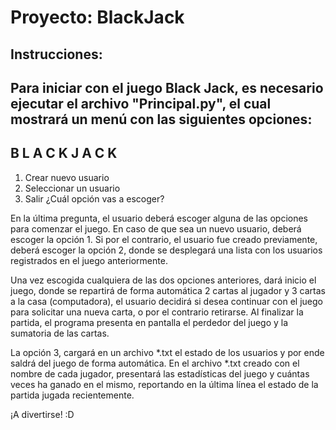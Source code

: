 <h1>Proyecto: BlackJack</h1>
<h2>Instrucciones:<h2>
Para iniciar con el juego Black Jack, es necesario ejecutar el archivo "Principal.py", el cual mostrará un menú con las siguientes opciones:

  B L A C K  J A C K
  -------------------
  1. Crear nuevo usuario
  2. Seleccionar un usuario
  3. Salir
  ¿Cuál opción vas a escoger?
  
  En la última pregunta, el usuario deberá escoger alguna de las opciones para comenzar el juego. En caso de que sea un nuevo usuario, deberá escoger la opción 1. Si por el contrario, el usuario fue creado previamente, deberá escoger la opción 2, donde se desplegará una lista con los usuarios registrados en el juego anteriormente.
  
  Una vez escogida cualquiera de las dos opciones anteriores, dará inicio el juego, donde se repartirá de forma automática 2 cartas al jugador y 3 cartas a la casa (computadora), el usuario decidirá si desea continuar con el juego para solicitar una nueva carta, o por el contrario retirarse. Al finalizar la partida, el programa presenta en pantalla el perdedor del juego y la sumatoria de las cartas.
  
  La opción 3, cargará en un archivo *.txt el estado de los usuarios y por ende saldrá del juego de forma automática. En el archivo *.txt creado con el nombre de cada jugador, presentará las estadísticas del juego y cuántas veces ha ganado en el mismo, reportando en la última línea el estado de la partida jugada recientemente.
  
 ¡A divertirse! :D
  
  



 
